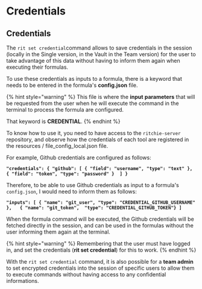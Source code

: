 # Credentials

## **Credentials**

The `rit set credential`command allows to save credentials in the session \(locally in the Single version, in the Vault in the Team version\) for the user to take advantage of this data without having to inform them again when executing their formulas.

To use these credentials as inputs to a formula, there is a keyword that needs to be entered in the formula's **config.json** file. 

{% hint style="warning" %}
This file is where the **input** **parameters** that will be requested from the user when he will execute the command in the terminal to process the formula are configured. 

That keyword is **CREDENTIAL**. 
{% endhint %}

To know how to use it, you need to have access to the `ritchie-server` repository, and observe how the credentials of each tool are registered in the resources / file\_config\_local.json file. 

For example, Github credentials are configured as follows:

**`"credentials": { "github": [ { "field": "username", "type": "text" },  
{ "field": "token", "type": "password" }  ] }`**

Therefore, to be able to use Github credentials as input to a formula's `config.json`, I would need to inform them as follows:

**`"inputs": [ { "name": "git_user", "type": "CREDENTIAL_GITHUB_USERNAME" },  
{ "name": "git_token",  "type": "CREDENTIAL_GITHUB_TOKEN"} ]`**

When the formula command will be executed, the Github credentials will be fetched directly in the session, and can be used in the formulas without the user informing them again at the terminal. 

{% hint style="warning" %}
Remembering that the user must have logged in, and set the credentials \(**rit set credential**\) for this to work.
{% endhint %}

With the `rit set credential` command, it is also possible for a **team admin** to set encrypted credentials into the session of specific users to allow them to execute commands without having access to any confidential informations.

